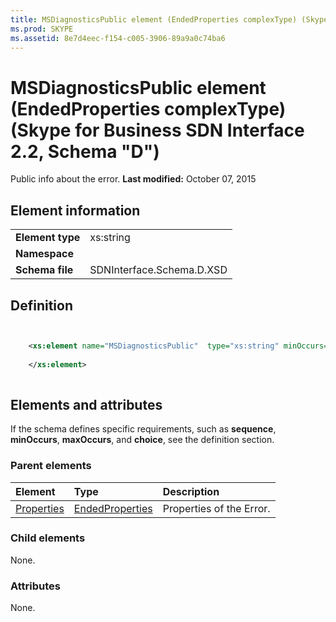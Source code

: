 ```yaml
---
title: MSDiagnosticsPublic element (EndedProperties complexType) (Skype for Business SDN Interface 2.2, Schema "D")
ms.prod: SKYPE
ms.assetid: 8e7d4eec-f154-c005-3906-89a9a0c74ba6
---
```



# MSDiagnosticsPublic element (EndedProperties complexType) (Skype for Business SDN Interface 2.2, Schema "D")
Public info about the error. 
 **Last modified:** October 07, 2015
  
    
    


## Element information


|||
|:-----|:-----|
|**Element type**|xs:string |
|**Namespace**||
|**Schema file**|SDNInterface.Schema.D.XSD |
   

## Definition


```XML


    <xs:element name="MSDiagnosticsPublic"  type="xs:string" minOccurs="0">
    
    </xs:element>
  
```


## Elements and attributes

If the schema defines specific requirements, such as **sequence**, **minOccurs**, **maxOccurs**, and **choice**, see the definition section. 
  
    
    

### Parent elements



|**Element**|**Type**|**Description**|
|:-----|:-----|:-----|
| [Properties](properties-element-endedtype-complextype.md)| [EndedProperties](endedproperties-complextype.md)|Properties of the Error. |
   

### Child elements

None. 
  
    
    

### Attributes

None. 
  
    
    

